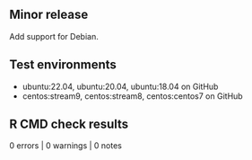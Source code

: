 ## Minor release
Add support for Debian.

## Test environments
- ubuntu:22.04, ubuntu:20.04, ubuntu:18.04 on GitHub
- centos:stream9, centos:stream8, centos:centos7 on GitHub

## R CMD check results
0 errors | 0 warnings | 0 notes
